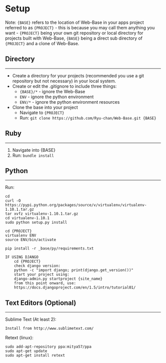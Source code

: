 # Setup

Note: 
`{BASE}` refers to the location of Web-Base in your apps project referred to as `{PROJECT}` - this is because you may call them anything you want - `{PROJECT}` being your own git repository or local directory for projects built with Web-Base, `{BASE}` being a direct sub directory of `{PROJECT}` and a clone of Web-Base.

Directory
---
- - -
* Create a directory for your projects (recommended you use a git repository but not necessary) in your local system.  
* Create or edit the .gitignore to include three things:
	* `{BASE}/*` - ignore the Web-Base
	* `ENV` - ignore the python environment
	* `ENV/*` - ignore the python environment resources
* Clone the base into your project
	* Navigate to `{PROJECT}` 
	* Run: `git clone https://github.com/Ryu-chan/Web-Base.git {BASE}`

Ruby
---
- - -
1. Navigate into {BASE}
2. Run: `bundle install`

Python
---
- - -
Run:
    
	cd
	curl -O https://pypi.python.org/packages/source/v/virtualenv/virtualenv-1.10.1.tar.gz
    tar xvfz virtualenv-1.10.1.tar.gz
    cd virtualenv-1.10.1
    sudo python setup.py install

    cd {PROJECT}
    virtualenv ENV
    source ENV/bin/activate
    
    pip install -r _base/py/requirements.txt

    IF USING DJANGO
    	cd {PROJECT}
    	check django version:
    	python -c "import django; print(django.get_version())"
    	start your project using:
    	django-admin.py startproject {site_name}
        from this point onward, use: 
        https://docs.djangoproject.com/en/1.5/intro/tutorial01/



    
Text Editors (Optional)
---
- - -
Sublime Text (At least 2):
 
	Install from http://www.sublimetext.com/

Retext (linux):

	sudo add-apt-repository ppa:mitya57/ppa
	sudo apt-get update
	sudo apt-get install retext
   	
